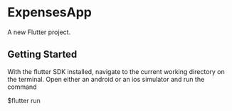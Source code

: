 # ExpensesApp

A new Flutter project.

## Getting Started

With the flutter SDK installed, navigate to the current working directory on the terminal.
Open either an android or an ios simulator and run the command

$flutter run
